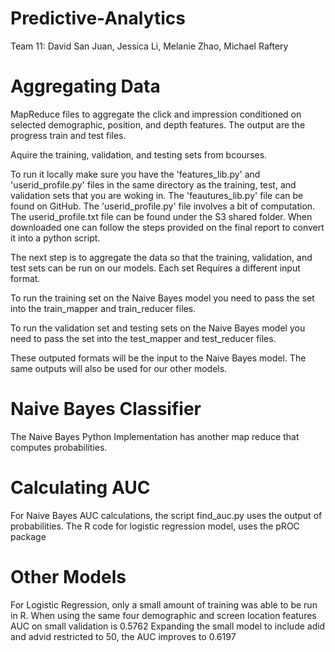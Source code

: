 Predictive-Analytics
====================

Team 11: David San Juan, Jessica Li, Melanie Zhao, Michael Raftery

# Aggregating Data
MapReduce files to aggregate the click and impression conditioned on selected demographic, position, and depth features.
The output are the progress train and test files.

Aquire the training, validation, and testing sets from bcourses.

To run it locally make sure you have the 'features_lib.py' and 'userid_profile.py' files in the same directory as the training, test, and validation sets that you are woking in. The 'feautures_lib.py' file can be found on GitHub. The 'userid_profile.py' file involves a bit of computation. The userid_profile.txt file can be found under the S3 shared folder. When downloaded one can follow the steps provided on the final report to convert it into a python script. 

The next step is to aggregate the data so that the training, validation, and test sets can be run on our models. Each set Requires a different input format.

To run the training set on the Naive Bayes model you need to pass the set into the train_mapper and train_reducer files.

To run the validation set and testing sets on the Naive Bayes model you need to pass the set into the test_mapper and test_reducer files.

These outputed formats will be the input to the Naive Bayes model. The same outputs will also be used for our other models.

# Naive Bayes Classifier
The Naive Bayes Python Implementation has another map reduce that computes probabilities.

# Calculating AUC
For Naive Bayes AUC calculations, the script find_auc.py uses the output of probabilities.
The R code for logistic regression model, uses the pROC package

# Other Models
For Logistic Regression, only a small amount of training was able to be run in R.
When using the same four demographic and screen location features AUC on small validation is 0.5762
Expanding the small model to include adid and advid restricted to 50, the AUC improves to 0.6197
